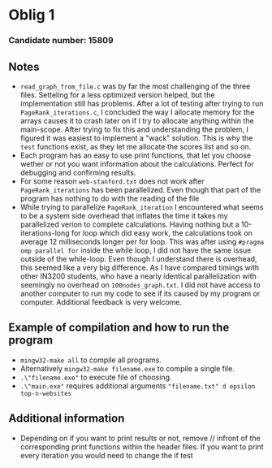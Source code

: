 # Oblig 1
### Candidate number: 15809
## Notes
- `read_graph_from_file.c` was by far the most challenging of the three files. Setteling for a less optimized version helped, but the implementation still has problems. After a lot of testing after trying to run `PageRank_iterations.c`, I concluded the way I allocate memory for the arrays causes it to crash later on if I try to allocate anything within the main-scope. After trying to fix this and understanding the problem, I figured it was easiest to implement a "wack" solution. This is why the `test` functions exist, as they let me allocate the scores list and so on.
- Each program has an easy to use print functions, that let you choose wether or not you want information about the calculations. Perfect for debugging and confirming results.
- For some reason `web-stanford.txt` does not work after `PageRank_iterations` has been parallelized. Even though that part of the program has nothing to do with the reading of the file
- While trying to parallelize `PageRank_iteration` I encountered what seems to be a system side overhead that inflates the time it takes my parallelized verion to complete calculations. Having nothing but a 10-iterations-long for loop which did easy work, the calculations took on average 12 milliseconds longer per for loop. This was after using `#pragma omp parallel for` inside the while loop, I did not have the same issue outside of the while-loop. Even though I understand there is overhead, this seemed like a very big difference. As I have compared timings with other IN3200 students, who have a nearly identical parallelization with seemingly no overhead on `100nodes_graph.txt`. I did not have access to another computer to run my code to see if its caused by my program or computer. Additional feedback is very welcome.

## Example of compilation and how to run the program
 - `mingw32-make all` to compile all programs.
 - Alternatively `mingw32-make filename.exe` to compile a single file. 
 - `.\"filename.exe"` to execute file of choosing.
 - `.\"main.exe"` requires additional arguments `"filename.txt" d epsilon top-n-websites` 

## Additional information
 - Depending on if you want to print results or not, remove // infront of the corresponding print functions within the header files. If you want to print every iteration you would need to change the if test